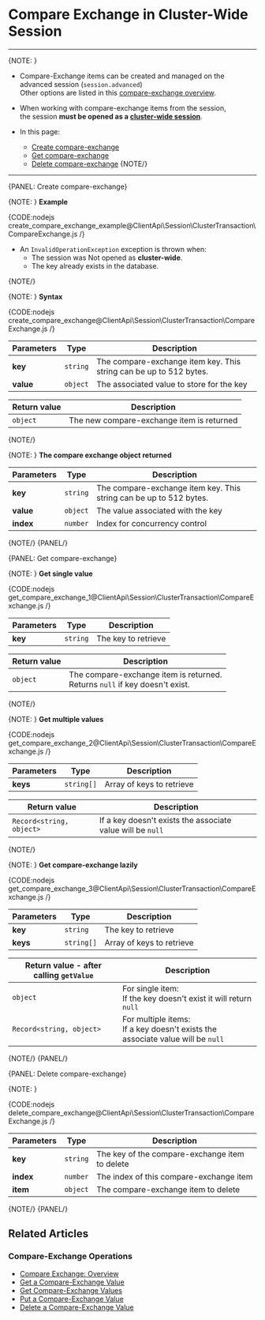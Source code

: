 # Compare Exchange in Cluster-Wide Session

---

{NOTE: }

* Compare-Exchange items can be created and managed on the advanced session (`session.advanced`)  
  Other options are listed in this [compare-exchange overview](../../../client-api/operations/compare-exchange/overview#how-to-create-and-manage-compare-exchange-items).

* When working with compare-exchange items from the session,  
  the session __must be opened as a [cluster-wide session](../../../client-api/session/cluster-transaction/overview#open-a-cluster-transaction)__.

* In this page:
    * [Create compare-exchange](../../../client-api/session/cluster-transaction/compare-exchange#create-compare-exchange)
    * [Get compare-exchange](../../../client-api/session/cluster-transaction/compare-exchange#get-compare-exchange)
    * [Delete compare-exchange](../../../client-api/session/cluster-transaction/compare-exchange#delete-compare-exchange)
      {NOTE/}

---

{PANEL: Create compare-exchange}

{NOTE: }
__Example__

{CODE:nodejs create_compare_exchange_example@ClientApi\Session\ClusterTransaction\CompareExchange.js /}

* An `InvalidOperationException` exception is thrown when:
  * The session was Not opened as __cluster-wide__.
  * The key already exists in the database.

{NOTE/}

{NOTE: }
__Syntax__

{CODE:nodejs create_compare_exchange@ClientApi\Session\ClusterTransaction\CompareExchange.js /}

| Parameters   | Type      | Description                                                        |
|--------------|-----------|--------------------------------------------------------------------|
| **key**      | `string`  | The compare-exchange item key. This string can be up to 512 bytes. |
| **value**    | `object`  | The associated value to store for the key                          |

| Return value | Description                               |
|---------------|-------------------------------------------|
| `object`      | The new compare-exchange item is returned |
{NOTE/}

{NOTE: }
__The compare exchange object returned__

| Parameters   | Type     | Description                                                        |
|--------------|----------|--------------------------------------------------------------------|
| **key**      | `string` | The compare-exchange item key. This string can be up to 512 bytes. |
| **value**    | `object` | The value associated with the key                                  |
| **index**    | `number` | Index for concurrency control                                      |

{NOTE/}
{PANEL/}

{PANEL: Get compare-exchange}

{NOTE: }
__Get single value__

{CODE:nodejs get_compare_exchange_1@ClientApi\Session\ClusterTransaction\CompareExchange.js /}

| Parameters   | Type     | Description                    |
|--------------|----------|--------------------------------|
| **key**      | `string` | The key to retrieve            |

| Return value | Description                                                                     |
|---------------|---------------------------------------------------------------------------------|
| `object`      | The compare-exchange item is returned.<br> Returns `null` if key doesn't exist. |

[key: string]: CompareExchangeValue<T>;

{NOTE/}

{NOTE: }
__Get multiple values__

{CODE:nodejs get_compare_exchange_2@ClientApi\Session\ClusterTransaction\CompareExchange.js /}

| Parameters  | Type        | Description               |
|-------------|-------------|---------------------------|
| **keys**    | `string[]`  | Array of keys to retrieve |

| Return value            | Description                                                |
|--------------------------|------------------------------------------------------------|
| `Record<string, object>` | If a key doesn't exists the associate value will be `null` |
{NOTE/}

{NOTE: }
__Get compare-exchange lazily__

{CODE:nodejs get_compare_exchange_3@ClientApi\Session\ClusterTransaction\CompareExchange.js /}

| Parameters   | Type       | Description               |
|--------------|------------|---------------------------|
| **key**      | `string`   | The key to retrieve       |
| **keys**     | `string[]` | Array of keys to retrieve |

| Return value - after calling `getValue` | Description                                                                        |
|-----------------------------------------|------------------------------------------------------------------------------------|
| `object`                                | For single item:<br>If the key doesn't exist it will return `null`                 |
| `Record<string, object>`                | For multiple items:<br>If a key doesn't exists the associate value will be `null`  |
{NOTE/}
{PANEL/}

{PANEL: Delete compare-exchange}

{NOTE: }

{CODE:nodejs delete_compare_exchange@ClientApi\Session\ClusterTransaction\CompareExchange.js /}

| Parameters | Type     | Description                                    |
|------------|----------|------------------------------------------------|
| **key**    | `string` | The key of the compare-exchange item to delete |
| **index**  | `number` | The index of this compare-exchange item        |
| **item**   | `object` | The compare-exchange item to delete            |

{NOTE/}
{PANEL/}

## Related Articles

### Compare-Exchange Operations

- [Compare Exchange: Overview](../../../client-api/operations/compare-exchange/overview)
- [Get a Compare-Exchange Value](../../../client-api/operations/compare-exchange/get-compare-exchange-value)
- [Get Compare-Exchange Values](../../../client-api/operations/compare-exchange/get-compare-exchange-values)
- [Put a Compare-Exchange Value](../../../client-api/operations/compare-exchange/delete-compare-exchange-value)
- [Delete a Compare-Exchange Value](../../../client-api/operations/compare-exchange/delete-compare-exchange-value)
